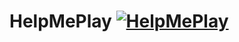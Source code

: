 # HelpMePlay [![HelpMePlay](https://awesome.re/badge.svg)](https://addons.wago.io/addons/helpmeplay)